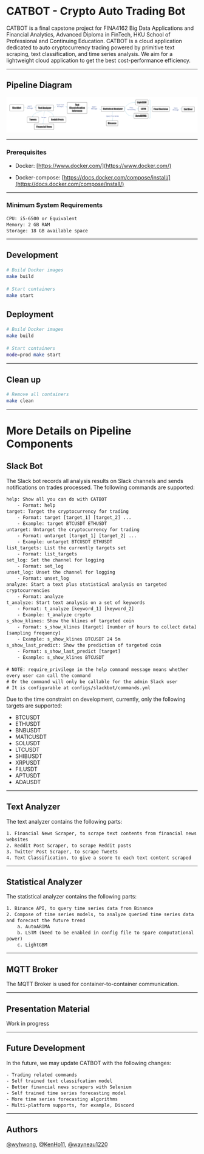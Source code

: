 # CATBOT - Crypto Auto Trading Bot
CATBOT is a final capstone project for FINA4162 Big Data Applications and Financial Analytics, Advanced Diploma in FinTech, HKU School of Professional and Continuing Education. CATBOT is a cloud application dedicated to auto cryptocurrency trading powered by primitive text scraping, text classification, and time series analysis. We aim for a lightweight cloud application to get the best cost-performance efficiency.

---

## Pipeline Diagram

![plot](./images/pipeline_diagram.png)

---

### Prerequisites

- Docker: [https://www.docker.com/](https://www.docker.com/)

- Docker-compose: [https://docs.docker.com/compose/install/](https://docs.docker.com/compose/install/)

---

### Minimum System Requirements

```
CPU: i5-6500 or Equivalent
Memory: 2 GB RAM
Storage: 18 GB available space
```

---

## Development

```bash
# Build Docker images
make build

# Start containers
make start
```

## Deployment

```bash
# Build Docker images
make build

# Start containers
mode=prod make start
```

---

## Clean up

```bash
# Remove all containers
make clean
```

---

# More Details on Pipeline Components

## Slack Bot

The Slack bot records all analysis results on Slack channels and sends notifications on trades processed. The following commands are supported:

```
help: Show all you can do with CATBOT
    - Format: help
target: Target the cryptocurrency for trading
    - Format: target [target_1] [target_2] ...
    - Example: target BTCUSDT ETHUSDT
untarget: Untarget the cryptocurrency for trading
    - Format: untarget [target_1] [target_2] ...
    - Example: untarget BTCUSDT ETHUSDT
list_targets: List the currently targets set
    - Format: list_targets
set_log: Set the channel for logging
    - Format: set_log
unset_log: Unset the channel for logging
    - Format: unset_log
analyze: Start a text plus statistical analysis on targeted cryptocurrencies
    - Format: analyze
t_analyze: Start text analysis on a set of keywords
    - Format: t_analyze [keyword_1] [keyword_2]
    - Example: t_analyze crypto
s_show_klines: Show the klines of targeted coin
    - Format: s_show_klines [target] [number of hours to collect data] [sampling frequency]
    - Example: s_show_klines BTCUSDT 24 5m
s_show_last_predict: Show the prediction of targeted coin
    - Format: s_show_last_predict [target]
    - Example: s_show_klines BTCUSDT

# NOTE: require_privilege in the help command message means whether every user can call the command
# Or the command will only be callable for the admin Slack user
# It is configurable at configs/slackbot/commands.yml
```

Due to the time constraint on development, currently, only the following targets are supported:
- BTCUSDT
- ETHUSDT
- BNBUSDT
- MATICUSDT
- SOLUSDT
- LTCUSDT
- SHIBUSDT
- XRPUSDT
- FILUSDT
- APTUSDT
- ADAUSDT

---

## Text Analyzer

The text analyzer contains the following parts:

    1. Financial News Scraper, to scrape text contents from financial news websites
    2. Reddit Post Scraper, to scrape Reddit posts
    3. Twitter Post Scraper, to scrape Tweets
    4. Text Classification, to give a score to each text content scraped

---

## Statistical Analyzer

The statistical analyzer contains the following parts:

    1. Binance API, to query time series data from Binance
    2. Compose of time series models, to analyze queried time series data and forecast the future trend
        a. AutoARIMA
        b. LSTM (Need to be enabled in config file to spare computational power)
        c. LightGBM

---

## MQTT Broker

The MQTT Broker is used for container-to-container communication.

---

## Presentation Material

Work in progress

---

## Future Development

In the future, we may update CATBOT with the following changes:

    - Trading related commands
    - Self trained text classifcation model
    - Better financial news scrapers with Selenium
    - Self trained time series forecasting model
    - More time series forecasting algorithms
    - Multi-platform supports, for example, Discord

---

## Authors
[@wyhwong](https://github.com/wyhwong), [@KenHo11](https://github.com/KenHo11), [@wayneau1220](https://github.com/wayneau1220)
